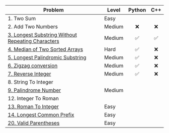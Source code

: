 | Problem    | Level | Python | C++ |
| ---- | ---- | :----: | :----: |
| 1. Two Sum   | Easy      | | | 
| 2. Add Two Numbers | Medium | :x: | :x: |
| [3. Longest Substring Without Repeating Characters](lswrc.md) | Medium | :white_check_mark: | :white_check_mark:|
| [4. Median of Two Sorted Arrays](mediantwosordedarrays.md) | Hard | ✅ | ❌ |
| [5. Longest Palindromic Substring](longestpalindromicsubstring.md) | Medium | ✅ | ❌ |
| [6. Zigzag conversion](zigzag.md) | Medium | ✅ | :x: |
| [7. Reverse Integer](revinteger.md) | Medium | ✅ | :x: |
| 8. String To Integer | | |
| [9. Palindrome Number](palindrome.md) | Medium | | |
| 12. Integer To Roman | | |
| [13. Roman To Integer](romantoint.md) | Easy | | 
| [14. Longest Common Prefix](longestcommonprefix.md) | Easy | |
| [20. Valid Parentheses](parenthesis.md) | Easy | |
